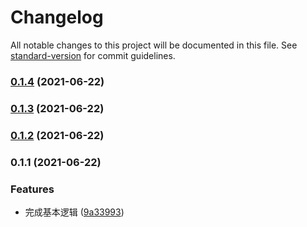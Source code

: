 # Changelog

All notable changes to this project will be documented in this file. See [standard-version](https://github.com/conventional-changelog/standard-version) for commit guidelines.

### [0.1.4](https://github.com/chenchenwuai/id-validator/compare/v0.1.3...v0.1.4) (2021-06-22)

### [0.1.3](https://github.com/chenchenwuai/id-validator/compare/v0.1.2...v0.1.3) (2021-06-22)

### [0.1.2](https://github.com/chenchenwuai/id-validator/compare/v0.1.1...v0.1.2) (2021-06-22)

### 0.1.1 (2021-06-22)


### Features

* 完成基本逻辑 ([9a33993](https://github.com/chenchenwuai/id-validator/commit/9a33993ce39f22d5ccedcfa24b13ee1acfdace85))
